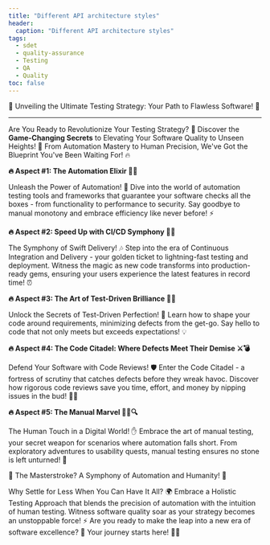 ```yaml
---
title: "Different API architecture styles"
header:
  caption: "Different API architecture styles"
tags:
  - sdet
  - quality-assurance
  - Testing
  - QA
  - Quality
toc: false  
---
```


🔑 Unveiling the Ultimate Testing Strategy: Your Path to Flawless Software! 💎

---

Are You Ready to Revolutionize Your Testing Strategy? 🚀 Discover the **Game-Changing Secrets** to Elevating Your Software Quality to Unseen Heights! 🌟 From Automation Mastery to Human Precision, We've Got the Blueprint You've Been Waiting For! 🔥

**🔥 Aspect #1: The Automation Elixir 🤖💥**

Unleash the Power of Automation! 🚀 Dive into the world of automation testing tools and frameworks that guarantee your software checks all the boxes - from functionality to performance to security. Say goodbye to manual monotony and embrace efficiency like never before! ⚡

**🔥 Aspect #2: Speed Up with CI/CD Symphony 🚀🎵**

The Symphony of Swift Delivery! 🎶 Step into the era of Continuous Integration and Delivery - your golden ticket to lightning-fast testing and deployment. Witness the magic as new code transforms into production-ready gems, ensuring your users experience the latest features in record time! ⏰

**🔥 Aspect #3: The Art of Test-Driven Brilliance 🎨✨**

Unlock the Secrets of Test-Driven Perfection! 🌟 Learn how to shape your code around requirements, minimizing defects from the get-go. Say hello to code that not only meets but exceeds expectations! 💡

**🔥 Aspect #4: The Code Citadel: Where Defects Meet Their Demise ⚔️💣**

Defend Your Software with Code Reviews! 🛡️ Enter the Code Citadel - a fortress of scrutiny that catches defects before they wreak havoc. Discover how rigorous code reviews save you time, effort, and money by nipping issues in the bud! 🕵️‍♂️

**🔥 Aspect #5: The Manual Marvel 🕵️‍♀️🔍**

The Human Touch in a Digital World! ✋ Embrace the art of manual testing, your secret weapon for scenarios where automation falls short. From exploratory adventures to usability quests, manual testing ensures no stone is left unturned! 🚀

🚀 The Masterstroke? A Symphony of Automation and Humanity! 🚀

Why Settle for Less When You Can Have It All? 🌍 Embrace a Holistic Testing Approach that blends the precision of automation with the intuition of human testing. Witness software quality soar as your strategy becomes an unstoppable force! ⚡ Are you ready to make the leap into a new era of software excellence? 🚁 Your journey starts here! 🌟🎯